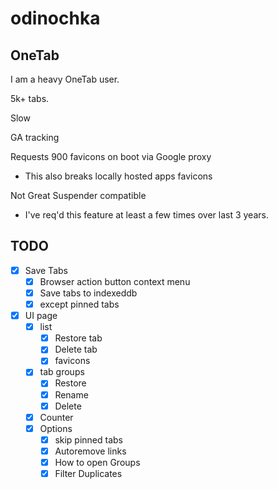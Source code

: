 # odinochka

## OneTab

I am a heavy OneTab user.

5k+ tabs.

Slow

GA tracking

Requests 900 favicons on boot via Google proxy
  * This also breaks locally hosted apps favicons

Not Great Suspender compatible
  - I've req'd this feature at least a few times over last 3 years.

## TODO
  - [x] Save Tabs
    - [x] Browser action button context menu
    - [x] Save tabs to indexeddb
    - [x] except pinned tabs
  - [x] UI page
    - [x] list
        - [x] Restore tab
        - [x] Delete tab
        - [x] favicons
    - [x] tab groups
      - [x] Restore
      - [x] Rename
      - [x] Delete
    - [x] Counter
    - [x] Options
      - [x] skip pinned tabs
      - [x] Autoremove links
      - [x] How to open Groups
      - [x] Filter Duplicates
